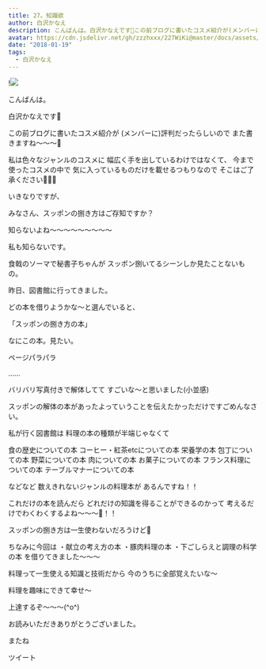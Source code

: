 ```yaml
---
title: 27。知識欲
author: 白沢かなえ
description: こんばんは。白沢かなえです🌷この前ブログに書いたコスメ紹介が(メンバーに)評判だったらしいのでまた書きますね〜〜〜💄私は色々なジャンルのコスメに幅広く手を出...
avatar: https://cdn.jsdelivr.net/gh/zzzhxxx/227WiKi@master/docs/assets/photo/avatar/kanae.jpg
date: "2018-01-19"
tags:
  - 白沢かなえ
---
```


!![](https://cdn.jsdelivr.net/gh/zzzhxxx/227WiKi-image@master/blog-image/kanae-2018-01-19_1.jpg)










こんばんは。

白沢かなえです🌷






この前ブログに書いたコスメ紹介が
(メンバーに)評判だったらしいので
また書きますね〜〜〜💄


私は色々なジャンルのコスメに
幅広く手を出しているわけではなくて、
今まで使ったコスメの中で
気に入っているものだけを載せるつもりなので
そこはご了承ください🙇🏻‍♀️













いきなりですが、

みなさん、スッポンの捌き方はご存知ですか？









知らないよね〜〜〜〜〜〜〜〜〜



私も知らないです。




食戟のソーマで秘書子ちゃんが
スッポン捌いてるシーンしか見たことないもの。











昨日、図書館に行ってきました。

どの本を借りようかな〜と選んでいると、






「スッポンの捌き方の本」





なにこの本。見たい。







ページパラパラ





……







バリバリ写真付きで解体してて
すごいな〜と思いました(小並感)




スッポンの解体の本があったよっていうことを伝えたかっただけですごめんなさい。









私が行く図書館は
料理の本の種類が半端じゃなくて


食の歴史についての本
コーヒー・紅茶etcについての本
栄養学の本
包丁についての本
野菜についての本
肉についての本
お菓子についての本
フランス料理についての本
テーブルマナーについての本


などなど
数えきれないジャンルの料理本が
あるんですね！！






これだけの本を読んだら
どれだけの知識を得ることができるのかって
考えるだけでわくわくするよね〜〜〜🐶！！


スッポンの捌き方は一生使わないだろうけど🐶






ちなみに今回は
・献立の考え方の本
・豚肉料理の本
・下ごしらえと調理の科学の本
を借りてきました〜〜〜



料理って一生使える知識と技術だから
今のうちに全部覚えたいな〜

料理を趣味にできて幸せ〜



上達するぞ〜〜〜(^o^)









お読みいただきありがとうございました。

またね


ツイート




